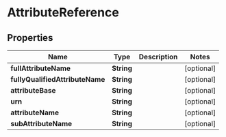 

# AttributeReference


## Properties

| Name | Type | Description | Notes |
|------------ | ------------- | ------------- | -------------|
|**fullAttributeName** | **String** |  |  [optional] |
|**fullyQualifiedAttributeName** | **String** |  |  [optional] |
|**attributeBase** | **String** |  |  [optional] |
|**urn** | **String** |  |  [optional] |
|**attributeName** | **String** |  |  [optional] |
|**subAttributeName** | **String** |  |  [optional] |



